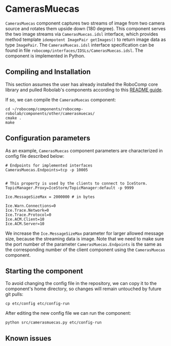 
# CamerasMuecas

`CamerasMuecas` component captures two streams of image from two camera source and rotates them upside down (180 degree). This component serves the two image streams via `CamerasMuecas.idsl` interface, which provides method template `idempotent ImagePair getImages()` to return image data as type `ImagePair`. The `CamerasMuecas.idsl` interface specification can be found in file `robocomp/interfaces/IDSLs/CamerasMuecas.idsl`. The component is implemented in Python.


## Compiling and Installation
This section assumes the user has already installed the RoboComp core library and pulled Robolab's components according to this [README guide](https://github.com/robocomp/robocomp).

If so, we can compile the `CamerasMuecas` component:
```
cd ~/robocomp/components/robocomp-robolab/components/other/camerasmuecas/
cmake .
make
```
## Configuration parameters
As an example, `CamerasMuecas` component parameters are characterized in config file described below:

```
# Endpoints for implemented interfaces
CamerasMuecas.Endpoints=tcp -p 10005


# This property is used by the clients to connect to IceStorm.
TopicManager.Proxy=IceStorm/TopicManager:default -p 9999

Ice.MessageSizeMax = 2000000 # in bytes

Ice.Warn.Connections=0
Ice.Trace.Network=0
Ice.Trace.Protocol=0
Ice.ACM.Client=10
Ice.ACM.Server=10
```
We increase the `Ice.MessageSizeMax` parameter for larger allowed message size, because the streaming data is image. Note that we need to make sure the port number of the parameter `CamerasMuecas.Endpoints` is the same as the corresponding number of the client component using the `CamerasMuecas` component.

## Starting the component

To avoid changing the config file in the repository, we can copy it to the component's home directory, so changes will remain untouched by future git pulls:
```
cp etc/config etc/config-run
```

After editing the new config file we can run the component:
```
python src/camerasmuecas.py etc/config-run
```
## Known issues
